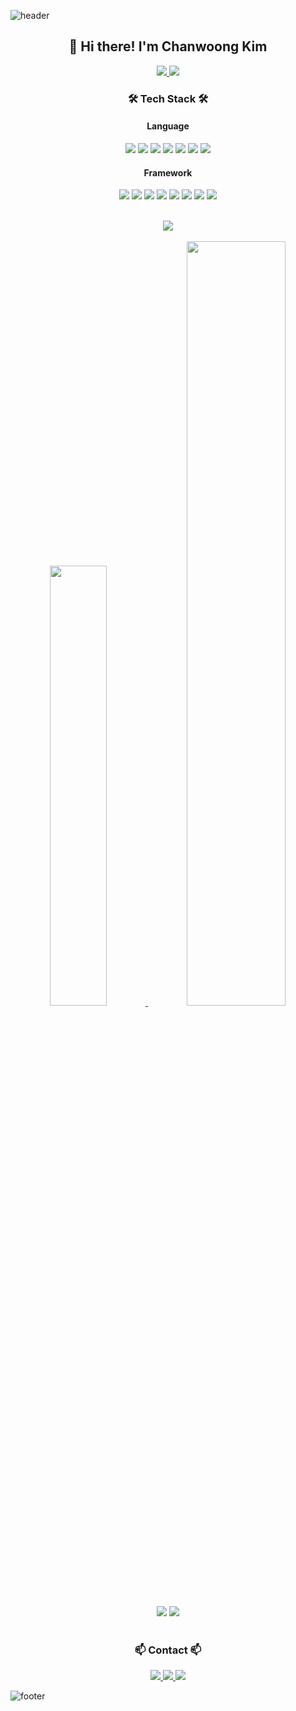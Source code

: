 ![header](https://capsule-render.vercel.app/api?type=waving&height=250&color=gradient&text=Chanwoong%20Kim&textBg=false&fontSize=60&fontAlignY=40)

<!-- center -->
<div align="center">
    <h2>👋 Hi there! I'm Chanwoong Kim</h2>
    <p>
        <a href="https://solved.ac/ykdy3951">
        <img src="https://mazassumnida.wtf/api/mini/generate_badge?boj=ykdy3951"/>
        </a>
        <a href="https://hits.seeyoufarm.com"><img src="https://hits.seeyoufarm.com/api/count/incr/badge.svg?url=https://github.com/ykdy3951&count_bg=%233F40BC&title_bg=%23555555&icon=&icon_color=%23E7E7E7&title=hits&edge_flat=false&icon=github.svg"/></a>
    </p>
    <!-- Tech Stack -->
    <h3>🛠 Tech Stack 🛠</h3>
    <h4> Language </h4>
    <!-- rust, python, c, c++, java, js, ts -->
    <p>
        <img src="https://img.shields.io/badge/Python-3776AB?style=flat-square&logo=Python&logoColor=white"/>
        <img src="https://img.shields.io/badge/Rust-000000?style=flat-square&logo=Rust&logoColor=white"/>
        <img src="https://img.shields.io/badge/C-A8B9CC?style=flat-square&logo=C&logoColor=white"/>
        <img src="https://img.shields.io/badge/C++-00599C?style=flat-square&logo=C%2B%2B&logoColor=white"/>
        <img src="https://img.shields.io/badge/Java-007396?style=flat-square&logo=Java&logoColor=white"/>
        <img src="https://img.shields.io/badge/JavaScript-F7DF1E?style=flat-square&logo=JavaScript&logoColor=white"/>
        <img src="https://img.shields.io/badge/TypeScript-3178C6?style=flat-square&logo=TypeScript&logoColor=white"/>
    </p>
    <h4> Framework </h4>
    <!-- pytorch, react, nodejs, express, nestjs, django, fastapi, flask -->
    <p>
        <img src="https://img.shields.io/badge/PyTorch-EE4C2C?style=flat-square&logo=PyTorch&logoColor=white"/>
        <img src="https://img.shields.io/badge/React-61DAFB?style=flat-square&logo=React&logoColor=white"/>
        <img src="https://img.shields.io/badge/Node.js-339933?style=flat-square&logo=Node.js&logoColor=white"/>
        <img src="https://img.shields.io/badge/Express-000000?style=flat-square&logo=Express&logoColor=white"/>
        <img src="https://img.shields.io/badge/NestJS-E0234E?style=flat-square&logo=NestJS&logoColor=white"/>
        <img src="https://img.shields.io/badge/Django-092E20?style=flat-square&logo=Django&logoColor=white"/>
        <img src="https://img.shields.io/badge/FastAPI-009688?style=flat-square&logo=FastAPI&logoColor=white"/>
        <img src="https://img.shields.io/badge/Flask-000000?style=flat-square&logo=Flask&logoColor=white"/>
    </p>
    <br/>
    <a href="https://git.io/streak-stats">
        <img src="https://github-readme-streak-stats.herokuapp.com/?user=ykdy3951&theme=dark">
    </a>
    <br/>
    <br/>
    <a href="https://github.com/anuraghazra/github-readme-stats">
        <img src="https://github-readme-stats.vercel.app/api/top-langs/?username=ykdy3951&show_icons=true&theme=dark&layout=compact" width=42.5%/>
    </a>
    <a herf="https://github.com/anuraghazra/github-readme-stats">
        <img src="https://github-readme-stats.vercel.app/api?username=ykdy3951&show_icons=true&theme=dark" width=56%/>
    </a>
    <a herf="https://github.com/Ashutosh00710/github-readme-activity-graph">
        <img src="https://github-readme-activity-graph.vercel.app/graph?username=ykdy3951&theme=react-dark&title_color=FFFFFF&color=FFFFFF&radius=10"/>
    </a>
    <a href="https://github.com/ykdy3951">
        <img src="https://github-profile-trophy.vercel.app/?username=ykdy3951&theme=flat&column=9">
    </a>
    <br/><br/>
</div>

<!-- footer -->
<div align="center">
    <!-- Contact -->
    <h3>📫 Contact 📫</h3>
    <p>
        <a href="mailto:chanism99@gmail.com">
            <img src="https://img.shields.io/badge/Gmail-D14836?style=flat-square&logo=Gmail&logoColor=white"/>
        </a>
        <a href="https://www.linkedin.com/in/chanwoong-kim-1632b6283/">
            <img src="https://img.shields.io/badge/LinkedIn-0077B5?style=flat-square&logo=LinkedIn&logoColor=white"/>
        </a>
        <a href="https://www.instagram.com/chan_develope">
            <img src="https://img.shields.io/badge/Instagram-E4405F?style=flat-square&logo=Instagram&logoColor=white"/>
        </a>
    </p>
</div>

![footer](https://capsule-render.vercel.app/api?type=waving&height=150&color=gradient&textBg=false&fontSize=50&fontAlignY=40&section=footer)